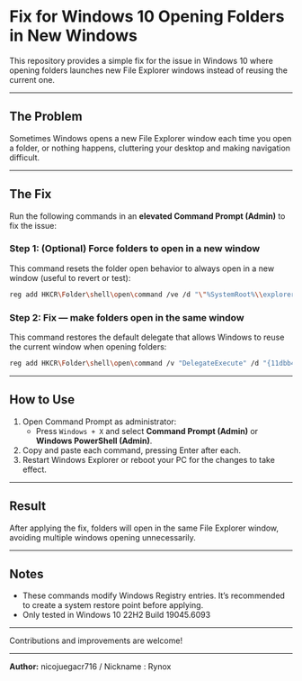 # Fix for Windows 10 Opening Folders in New Windows

This repository provides a simple fix for the issue in Windows 10 where opening folders launches new File Explorer windows instead of reusing the current one.

---

## The Problem

Sometimes Windows opens a new File Explorer window each time you open a folder, or nothing happens, cluttering your desktop and making navigation difficult.

---

## The Fix

Run the following commands in an **elevated Command Prompt (Admin)** to fix the issue:

### Step 1: (Optional) Force folders to open in a new window

This command resets the folder open behavior to always open in a new window (useful to revert or test):


```bash
reg add HKCR\Folder\shell\open\command /ve /d "\"%SystemRoot%\\explorer.exe\" \"%1\"" /f
```

### Step 2: Fix — make folders open in the same window

This command restores the default delegate that allows Windows to reuse the current window when opening folders:



```bash
reg add HKCR\Folder\shell\open\command /v "DelegateExecute" /d "{11dbb47c-a525-400b-9e80-a54615a090c0}" /f
```

---

## How to Use

1. Open Command Prompt as administrator:  
   - Press `Windows + X` and select **Command Prompt (Admin)** or **Windows PowerShell (Admin)**.  
2. Copy and paste each command, pressing Enter after each.  
3. Restart Windows Explorer or reboot your PC for the changes to take effect.

---

## Result

After applying the fix, folders will open in the same File Explorer window, avoiding multiple windows opening unnecessarily.

---

## Notes

- These commands modify Windows Registry entries. It’s recommended to create a system restore point before applying.  
- Only tested in Windows 10 22H2 Build 19045.6093

---

Contributions and improvements are welcome!

---

**Author:** nicojuegacr716 / Nickname : Rynox 
